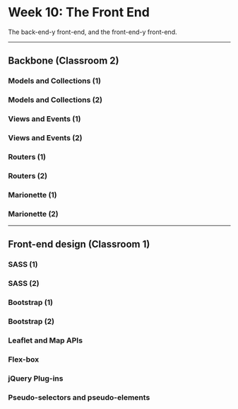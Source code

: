 # Week 10: The Front End

The back-end-y front-end, and the front-end-y front-end.

-----

## Backbone (Classroom 2)

### Models and Collections (1)

### Models and Collections (2)

### Views and Events (1)

### Views and Events (2)

### Routers (1)

### Routers (2)

### Marionette (1)

### Marionette (2)

-----

## Front-end design (Classroom 1)

### SASS (1)

### SASS (2)

### Bootstrap (1)

### Bootstrap (2)

### Leaflet and Map APIs

### Flex-box

### jQuery Plug-ins

### Pseudo-selectors and pseudo-elements
